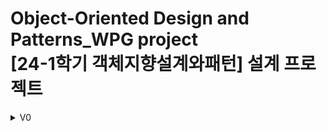 # Object-Oriented Design and Patterns_WPG project <br> [24-1학기 객체지향설계와패턴] 설계 프로젝트
 
<details>
 <summary>V0</summary>
 전체 UML
 <img src="UML/UML_v0.png" alt="UML_v0" width="1000">
 <img src="readme_img/UML_v0_1.png" alt="UML_v0_1" width="1000">
 전체 시스템은 다음과 같이 총 세 단계로 나뉜다(위 그림의 붉은 상자)
 
 1.	사용자의 입력을 받고 데이터를 저장하는 단계 – InputSystemState
   
 2.	저장된 데이터로 퀴즈를 만드는 단계 - GenerateQuizState
   
 4.	사용자의 답을 입력 받아 퀴즈의 정답 유무를 판단하는 단계 - AnswerMatchState

 각 단계를 시스템의 상태로 구성할 수 있기에 상태패턴을 사용한다. 각각의 단계를 SystemState 인터페이스를 구현한   InputSystemState, GenerateQuizState, AnswerMatchState 클래스로 나타낸다. 상태패턴을 사용함으로써 시스템에 추가적인  절차가 필요할 때 유연하게 추가하거나 제거할 수 있다. 이제부터 각 단계의 흐름을 설명하고자 한다.
 
 1.	**사용자의 입력을 받고 데이터를 저장하는 단계**
 <br>첫 번째 단계인 사용자의 입력을 받고 데이터를 저장하는 단계는 아래 사진에서 붉은 상자로 표현한 부분이다. 
 <img src="readme_img/UML_v0_2.png" alt="UML_v0_2" width="1000">
 <br>InputChain 추상클래스를 구현하는 클래스들은 책임체인 패턴으로 구현되었다.
 <br>InputChain을 상속받은 클래스들이 사용자의 입력을 종류별로 받으며 InputSystemState에서 chain의 nextHandler들을 세팅한다.
 <br>각 체인에서는 싱글톤 패턴이 적용된 DataManager의 instance를 호출하여 입력 받은 데이터들을 저장한다.

 2. **저장된 데이터로 퀴즈를 만드는 단계**
 <br>두 번째 단계에서는 저장된 데이터로 퀴즈를 만든다. 
 <br>다음 사진에서 붉은 상자로 표시된클래스들이 이 단계의 주요 클래스들이다. 
 <br>QuizFactory 클래스에서는 연산자의 종류와 생성할 퀴즈의 개수에 따라 QuizBuilder를 사용하여 퀴즈를 만들어 리스트 형태의 quizList를 반환한다. 
 <br>QuizBuilder는 입력 받은 여러 종류의 Person(사람)과 Interest(관심 항목)에서 랜덤으로 한 가지를 선택하여 Quiz 객체를 생성할 준비를 한다. 
 <br>Quiz 객체를 바로 생성하지 않고 빌더 패턴을 사용함으로써 Quiz 객체를 생성하기 위한 전처리 작업의 책임을 Quiz 클래스와 분리할 수 있었다.
 <br>전처리 작업의 한 종류로, QuizTemplateChain 추상 클래스를 구현한 클래스를 사용하여 연산자에 따른 템플릿을 생성한다. 
 <br>이때 책임 체인 패턴을 사용함으로써 추후에 추가될 연산자에 대한 템플릿을 생성하기 용이하다. 
 <br>모든 과정이 마무리되면 다음 단계로 quizList를 넘겨준다.
 <img src="readme_img/UML_v0_3.png" alt="UML_v0_3" width="1000">

 3.	**사용자의 답을 입력 받아 정답을 채점하는 단계**
 <img src="readme_img/UML_v0_4.png" alt="UML_v0_4" width="1000">
 <br>마지막으로 정답을 채점하는 단계이다. 
 <br>이 단계에서는 앞선 단계에서 받은 quizList와DoubleOperator를 구현한 클래스를 사용하여 계산 결과를 받고 사용자의 입력값과 비교하여 정답 유무를 판단한다. 
 <br>DoubleOperator는 double 형식의 두 피연산자를 필드 변수로 가지고 있으며 계산하는 역할인 calculate 추상 메서드를 가진다. 
 <br>이후에 double 형식의 연산자가 추가되었을 때 DoubleOperator를 상속받으면 되므로 유연하게 대응할 수 있다.
</details>
